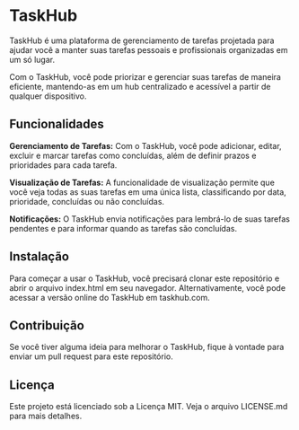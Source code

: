 # **TaskHub**

TaskHub é uma plataforma de gerenciamento de tarefas projetada para ajudar você a manter suas tarefas pessoais e profissionais organizadas em um só lugar.

Com o TaskHub, você pode priorizar e gerenciar suas tarefas de maneira eficiente, mantendo-as em um hub centralizado e acessível a partir de qualquer dispositivo.

## **Funcionalidades**
**Gerenciamento de Tarefas:** Com o TaskHub, você pode adicionar, editar, excluir e marcar tarefas como concluídas, além de definir prazos e prioridades para cada tarefa.

**Visualização de Tarefas:** A funcionalidade de visualização permite que você veja todas as suas tarefas em uma única lista, classificando por data, prioridade, concluídas ou não concluídas.

**Notificações:** O TaskHub envia notificações para lembrá-lo de suas tarefas pendentes e para informar quando as tarefas são concluídas.

## **Instalação**
Para começar a usar o TaskHub, você precisará clonar este repositório e abrir o arquivo index.html em seu navegador. Alternativamente, você pode acessar a versão online do TaskHub em taskhub.com.

## **Contribuição**
Se você tiver alguma ideia para melhorar o TaskHub, fique à vontade para enviar um pull request para este repositório.

## **Licença**
Este projeto está licenciado sob a Licença MIT. Veja o arquivo LICENSE.md para mais detalhes.
